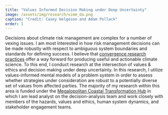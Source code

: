 ```yaml
---
title: "Values Informed Decision Making under Deep Uncertainty"
image: /assets/img/research/vimm_da.png
caption: "Credit: Casey Helgeson and Adam Pollack"
order: 1
---
```


Decisions about climate risk management are complex for a number of vexing issues. I am most interested in how risk management decisions can be made robustly with respect to ambiguous system boundaries and standards for defining success. I believe that [convergence research practices](https://new.nsf.gov/funding/learn/research-types/learn-about-convergence-research#definition) offer a way forward for producing useful and actionable climate science. To this end, I conduct research at the intersection of values & ethics and decision making under deep uncertainty. In this research, I utilize values-informed mental models of a problem system in order to assess whether strategies under consideration are robust to a potentially diverse set of values from affected parties. The majority of my research within this area is funded under the [Megalopolitan Coastal Transformation Hub](https://coastalhub.org/focus-areas/) in which I am lead analyst on the decision-analysis team and work closely with members of the hazards, values and ethics, human system dynamics, and stakeholder engagement teams. 
